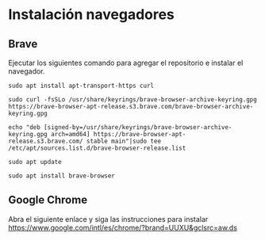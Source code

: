 # Instalación navegadores

## Brave

Ejecutar los siguientes comando para agregar el repositorio e instalar el navegador.

	sudo apt install apt-transport-https curl
	
	sudo curl -fsSLo /usr/share/keyrings/brave-browser-archive-keyring.gpg https://brave-browser-apt-release.s3.brave.com/brave-browser-archive-keyring.gpg
	
	echo "deb [signed-by=/usr/share/keyrings/brave-browser-archive-keyring.gpg arch=amd64] https://brave-browser-apt-release.s3.brave.com/ stable main"|sudo tee /etc/apt/sources.list.d/brave-browser-release.list
	
	sudo apt update

	sudo apt install brave-browser

## Google Chrome

Abra el siguiente enlace y siga las instrucciones para instalar https://www.google.com/intl/es/chrome/?brand=UUXU&gclsrc=aw.ds